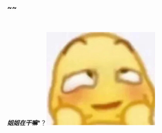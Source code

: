 ### ~~











​                             



​                                                                                ***姐姐在干嘛****？<img src="assets/微信图片_20240109155209.jpg" style="zoom: 25%;" />